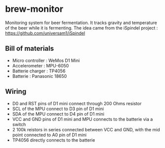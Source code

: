 # brew-monitor

Monitoring system for beer fermentation. It tracks gravity and temperature of the beer while it is fermenting.
The idea came from the iSpindel project : https://github.com/universam1/iSpindel

## Bill of materials
- Micro controller : WeMos D1 Mini
- Accelerometer : MPU-6050
- Batterie charger : TP4056
- Batterie : Panasonic 18650

## Wiring
- D0 and RST pins of D1 mini connect through 200 Ohms resistor
- SCL of the MPU connect to D3 pin of D1 mini
- SDA of the MPU connect to D4 pin of D1 mini
- VCC and GND pins of D1 mini and MPU connects to the batterie via a switch
- 2 100k reistors in series connected between VCC and GND, with the mid point connected to A0 pin of D1 mini
- TP4056 directly connects to the batterie
